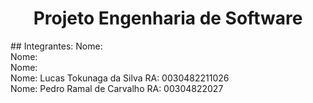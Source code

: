 <h1 align="center">Projeto Engenharia de Software </h1>
## Integrantes:
Nome:  <br/>
Nome: <br/>
Nome:<br/> 
Nome: Lucas Tokunaga da Silva RA: 0030482211026<br/>
Nome: Pedro Ramal de Carvalho  RA: 00304822027<br/>

